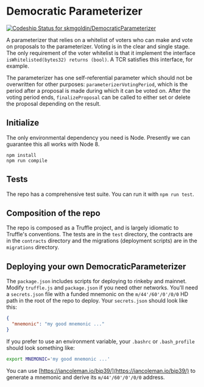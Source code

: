 # Democratic Parameterizer

[ ![Codeship Status for skmgoldin/DemocraticParameterizer](https://app.codeship.com/projects/1f2f3ac0-5516-0136-74b1-3eba15e419ba/status?branch=master)](https://app.codeship.com/projects/294486)

A parameterizer that relies on a whitelist of voters who can make and vote on proposals to the parameterizer. Voting is in the clear and single stage. The only requirement of the voter whitelist is that it implement the interface `isWhitelisted(bytes32) returns (bool)`. A TCR satisfies this interface, for example.

The parameterizer has one self-referential parameter which should not be overwritten for other purposes: `parameterizerVotingPeriod`, which is the period after a proposal is made during which it can be voted on. After the voting period ends, `finalizeProposal` can be called to either set or delete the proposal depending on the result.

## Initialize
The only environmental dependency you need is Node. Presently we can guarantee this all works with Node 8.
```
npm install
npm run compile
```

## Tests
The repo has a comprehensive test suite. You can run it with `npm run test`.

## Composition of the repo
The repo is composed as a Truffle project, and is largely idiomatic to Truffle's conventions. The tests are in the `test` directory, the contracts are in the `contracts` directory and the migrations (deployment scripts) are in the `migrations` directory.

## Deploying your own DemocraticParameterizer 
The `package.json` includes scripts for deploying to rinkeby and mainnet. Modify `truffle.js` and `package.json` if you need other networks. You'll need a `secrets.json` file with a funded mnemonic on the `m/44'/60'/0'/0/0` HD path in the root of the repo to deploy. Your `secrets.json` should look like this:

```json
{
  "mnemonic": "my good mnemonic ..."
}
```

If you prefer to use an environment variable, your `.bashrc` or `.bash_profile` should look something like:

```bash
export MNEMONIC='my good mnemonic ...'
```

You can use [https://iancoleman.io/bip39/](https://iancoleman.io/bip39/) to generate a mnemonic and derive its `m/44'/60'/0'/0/0` address.

